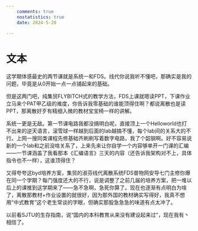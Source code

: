 ```yaml
---
    comments: true
    nostatistics: true
    date: 2024-5-20
 
---
```


# 文本
这学期体感最史的两节课就是系统一和FDS。线代你说我听不懂吧，那确实是我的问题，毕竟是从0开始一点一点铺起来的基础。

但是这两门吧，纯集贸FLYBITCH式的教学方法，FDS上课就嗯读PPT，下课作业立马来个PAT甲乙级的难度，你告诉我零基础的谁能顶得住啊？都说离散也是读PPT，那离散好歹有精细入微的教材宝宝椅一样的讲解。

系统一更是无敌。第一节课电路我都没搞明白呢，直接顶上一个Helloworld也打不出来的逆天语言，滚雪球一样越到后面的lab越搞不懂，每个lab间的关系大的不行。上网一搜同类课程先修基础齐刷刷写着数字电路，我了个韶钢啊。好不容易说新的一个lab和之前没啥关系了，上来先来让你自学一个内容够单开一门课的汇编——一节课涵盖了我看那本《汇编语言》三天的内容（还告诉我架构对不上，具体指令也不一样），这谁顶得住？

又得夸夸这byd培养方案，集贸的淑芬线代离散系统FDS普物网安导七门主修你爆在同一个学期？每门强度还大的不行，说是调整了之前几届的培养方案，把一堆以后上的课推到这学期来了——急不急啊，急死你算了。现在也逐渐有点明白为啥了，离散那教材+作业设置的就很好，因为那外国的教材确实写得好，我真不想用“中式教育”这个老生常谈的字眼，但确实那股急急急的味道有点太冲了。

以前看SJTU的生存指南，说“国内的本科教育从来没有建设起来过”，现在我有丶相信了。